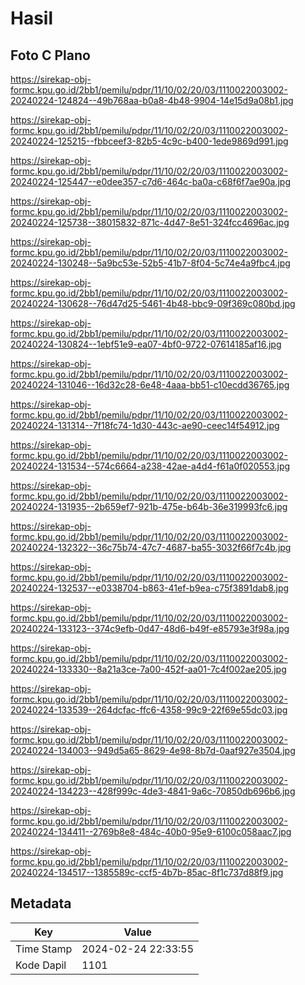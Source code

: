 # Hasil

## Foto C Plano

https://sirekap-obj-formc.kpu.go.id/2bb1/pemilu/pdpr/11/10/02/20/03/1110022003002-20240224-124824--49b768aa-b0a8-4b48-9904-14e15d9a08b1.jpg

https://sirekap-obj-formc.kpu.go.id/2bb1/pemilu/pdpr/11/10/02/20/03/1110022003002-20240224-125215--fbbceef3-82b5-4c9c-b400-1ede9869d991.jpg

https://sirekap-obj-formc.kpu.go.id/2bb1/pemilu/pdpr/11/10/02/20/03/1110022003002-20240224-125447--e0dee357-c7d6-464c-ba0a-c68f6f7ae90a.jpg

https://sirekap-obj-formc.kpu.go.id/2bb1/pemilu/pdpr/11/10/02/20/03/1110022003002-20240224-125738--38015832-871c-4d47-8e51-324fcc4696ac.jpg

https://sirekap-obj-formc.kpu.go.id/2bb1/pemilu/pdpr/11/10/02/20/03/1110022003002-20240224-130248--5a9bc53e-52b5-41b7-8f04-5c74e4a9fbc4.jpg

https://sirekap-obj-formc.kpu.go.id/2bb1/pemilu/pdpr/11/10/02/20/03/1110022003002-20240224-130628--76d47d25-5461-4b48-bbc9-09f369c080bd.jpg

https://sirekap-obj-formc.kpu.go.id/2bb1/pemilu/pdpr/11/10/02/20/03/1110022003002-20240224-130824--1ebf51e9-ea07-4bf0-9722-07614185af16.jpg

https://sirekap-obj-formc.kpu.go.id/2bb1/pemilu/pdpr/11/10/02/20/03/1110022003002-20240224-131046--16d32c28-6e48-4aaa-bb51-c10ecdd36765.jpg

https://sirekap-obj-formc.kpu.go.id/2bb1/pemilu/pdpr/11/10/02/20/03/1110022003002-20240224-131314--7f18fc74-1d30-443c-ae90-ceec14f54912.jpg

https://sirekap-obj-formc.kpu.go.id/2bb1/pemilu/pdpr/11/10/02/20/03/1110022003002-20240224-131534--574c6664-a238-42ae-a4d4-f61a0f020553.jpg

https://sirekap-obj-formc.kpu.go.id/2bb1/pemilu/pdpr/11/10/02/20/03/1110022003002-20240224-131935--2b659ef7-921b-475e-b64b-36e319993fc6.jpg

https://sirekap-obj-formc.kpu.go.id/2bb1/pemilu/pdpr/11/10/02/20/03/1110022003002-20240224-132322--36c75b74-47c7-4687-ba55-3032f66f7c4b.jpg

https://sirekap-obj-formc.kpu.go.id/2bb1/pemilu/pdpr/11/10/02/20/03/1110022003002-20240224-132537--e0338704-b863-41ef-b9ea-c75f3891dab8.jpg

https://sirekap-obj-formc.kpu.go.id/2bb1/pemilu/pdpr/11/10/02/20/03/1110022003002-20240224-133123--374c9efb-0d47-48d6-b49f-e85793e3f98a.jpg

https://sirekap-obj-formc.kpu.go.id/2bb1/pemilu/pdpr/11/10/02/20/03/1110022003002-20240224-133330--8a21a3ce-7a00-452f-aa01-7c4f002ae205.jpg

https://sirekap-obj-formc.kpu.go.id/2bb1/pemilu/pdpr/11/10/02/20/03/1110022003002-20240224-133539--264dcfac-ffc6-4358-99c9-22f69e55dc03.jpg

https://sirekap-obj-formc.kpu.go.id/2bb1/pemilu/pdpr/11/10/02/20/03/1110022003002-20240224-134003--949d5a65-8629-4e98-8b7d-0aaf927e3504.jpg

https://sirekap-obj-formc.kpu.go.id/2bb1/pemilu/pdpr/11/10/02/20/03/1110022003002-20240224-134223--428f999c-4de3-4841-9a6c-70850db696b6.jpg

https://sirekap-obj-formc.kpu.go.id/2bb1/pemilu/pdpr/11/10/02/20/03/1110022003002-20240224-134411--2769b8e8-484c-40b0-95e9-6100c058aac7.jpg

https://sirekap-obj-formc.kpu.go.id/2bb1/pemilu/pdpr/11/10/02/20/03/1110022003002-20240224-134517--1385589c-ccf5-4b7b-85ac-8f1c737d88f9.jpg


## Metadata

| Key        | Value               |
| ---------- | ------------------- |
| Time Stamp | 2024-02-24 22:33:55 |
| Kode Dapil | 1101                |



